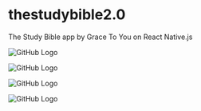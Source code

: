 # thestudybible2.0

The Study Bible app by Grace To You on React Native.js

![GitHub Logo](/elbow1.gif)

![GitHub Logo](/elbow2.gif)

![GitHub Logo](/elbow3.gif)

![GitHub Logo](/elbow4.gif)

